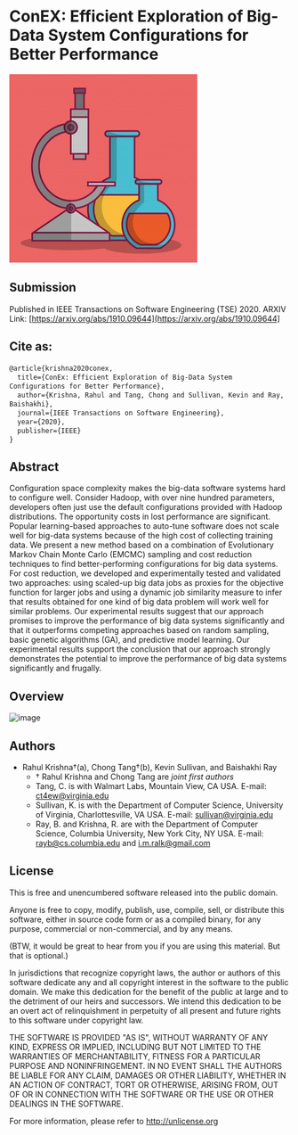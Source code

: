 # ConEX: Efficient Exploration of Big-Data System Configurations for Better Performance

![](https://raw.githubusercontent.com/rahlk/ConEX/master/logo.jpg)

## Submission 

Published in IEEE Transactions on Software Engineering (TSE) 2020. ARXIV Link: [https://arxiv.org/abs/1910.09644](https://arxiv.org/abs/1910.09644]

## Cite as:
```
@article{krishna2020conex,
  title={ConEx: Efficient Exploration of Big-Data System Configurations for Better Performance},
  author={Krishna, Rahul and Tang, Chong and Sullivan, Kevin and Ray, Baishakhi},
  journal={IEEE Transactions on Software Engineering},
  year={2020},
  publisher={IEEE}
}
```


## Abstract

Configuration space complexity makes the big-data software systems hard to configure well. Consider Hadoop, with over
nine hundred parameters, developers often just use the default configurations provided with Hadoop distributions. The opportunity
costs in lost performance are significant. Popular learning-based approaches to auto-tune software does not scale well for big-data
systems because of the high cost of collecting training data. We present a new method based on a combination of Evolutionary Markov
Chain Monte Carlo (EMCMC) sampling and cost reduction techniques to find better-performing configurations for big data systems. For
cost reduction, we developed and experimentally tested and validated two approaches: using scaled-up big data jobs as proxies for the
objective function for larger jobs and using a dynamic job similarity measure to infer that results obtained for one kind of big data
problem will work well for similar problems. Our experimental results suggest that our approach promises to improve the performance
of big data systems significantly and that it outperforms competing approaches based on random sampling, basic genetic algorithms
(GA), and predictive model learning. Our experimental results support the conclusion that our approach strongly demonstrates the
potential to improve the performance of big data systems significantly and frugally.


## Overview
![image](https://user-images.githubusercontent.com/1433964/92539328-222c9600-f20f-11ea-8782-03a1d82cc7f7.png)


## Authors
+ Rahul Krishna†(a), Chong Tang†(b), Kevin Sullivan, and Baishakhi Ray
  - † Rahul Krishna and Chong Tang are _joint first authors_
  - Tang, C. is with Walmart Labs, Mountain View, CA USA. E-mail: ct4ew@virginia.edu
  - Sullivan, K. is with the Department of Computer Science, University of Virginia, Charlottesville, VA USA. E-mail: sullivan@virginia.edu
  - Ray, B. and Krishna, R. are with the Department of Computer Science, Columbia University, New York City, NY USA. E-mail: rayb@cs.columbia.edu and i.m.ralk@gmail.com

## License

This is free and unencumbered software released into the public domain.

Anyone is free to copy, modify, publish, use, compile, sell, or distribute this software, either in source code form or as a compiled binary, for any purpose, commercial or non-commercial, and by any means.

(BTW, it would be great to hear from you if you are using this material. But that is optional.)

In jurisdictions that recognize copyright laws, the author or authors of this software dedicate any and all copyright interest in the software to the public domain. We make this dedication for the benefit of the public at large and to the detriment of our heirs and successors. We intend this dedication to be an overt act of relinquishment in perpetuity of all present and future rights to this software under copyright law.

THE SOFTWARE IS PROVIDED "AS IS", WITHOUT WARRANTY OF ANY KIND, EXPRESS OR IMPLIED, INCLUDING BUT NOT LIMITED TO THE WARRANTIES OF MERCHANTABILITY, FITNESS FOR A PARTICULAR PURPOSE AND NONINFRINGEMENT. IN NO EVENT SHALL THE AUTHORS BE LIABLE FOR ANY CLAIM, DAMAGES OR OTHER LIABILITY, WHETHER IN AN ACTION OF CONTRACT, TORT OR OTHERWISE, ARISING FROM, OUT OF OR IN CONNECTION WITH THE SOFTWARE OR THE USE OR OTHER DEALINGS IN THE SOFTWARE.

For more information, please refer to http://unlicense.org
